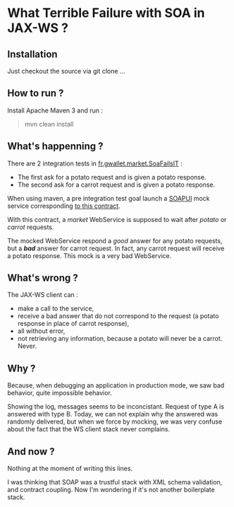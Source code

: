 What Terrible Failure with SOA in JAX-WS ?
==========================================

Installation
------------

Just checkout the source via git clone ...

How to run ?
------------

Install Apache Maven 3 and run :

> mvn clean install

What's happenning ?
-------------------

There are 2 integration tests in [fr.gwallet.market.SoaFailsIT](https://github.com/gwallet/soa-wtf/blob/master/src/test/java/fr/gwallet/market/SoaFailsIT.java) :

 * The first ask for a potato request and is given a potato response.
 * The second ask for a carrot request and is given a potato response.

When using maven, a pre integration test goal launch a [SOAPUI](http://www.soapui.org/ "SOAPUI") mock service corresponding [to this contract](https://github.com/gwallet/soa-wtf/blob/master/src/main/wsdl/market.wsdl).

With this contract, a _market_ WebService is supposed to wait after _potato_ or _carrot_ requests.

The mocked WebService respond a _good_ answer for any potato requests, but a ___bad___ answer for carrot request.
In fact, any carrot request will receive a potato response. This mock is a very bad WebService.

What's wrong ?
--------------

The JAX-WS client can :

 * make a call to the service,
 * receive a bad answer that do not correspond to the request (a potato response in place of carrot response),
 * all without error,
 * not retrieving any information, because a potato will never be a carrot. Never.

Why ?
-----

Because, when debugging an application in production mode, we saw bad behavior, quite impossible behavior.

Showing the log, messages seems to be inconcistant. Request of type A is answered with type B.
Today, we can not explain why the answered was randomly delivered, but when we force by mocking, we was very confuse about the fact that the WS client stack never complains.

And now ?
---------

Nothing at the moment of writing this lines.

I was thinking that SOAP was a trustful stack with XML schema validation, and contract coupling.
Now I'm wondering if it's not another boilerplate stack.

